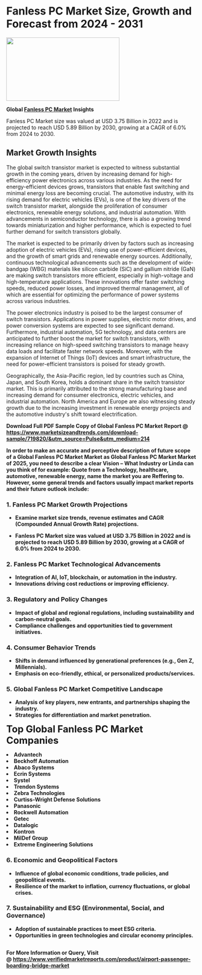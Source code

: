 <H1>Fanless PC Market Size, Growth and Forecast from 2024 - 2031</H1><img class="aligncenter size-medium wp-image-584254" src="https://thirdeyenews.in/wp-content/uploads/2024/09/Global-Market-Research-300x168.jpeg" alt="" width="300" height="168" /><p><strong>Global&nbsp;<a href="https://www.marketsizeandtrends.com/download-sample/719820/&amp;utm_source=Pulse&amp;utm_medium=214">Fanless PC Market</a> Insights</strong></p><p>Fanless PC Market size was valued at USD 3.75 Billion in 2022 and is projected to reach USD 5.89 Billion by 2030, growing at a CAGR of 6.0% from 2024 to 2030.</p><p><h2>Market Growth Insights</h2> <p>The global switch transistor market is expected to witness substantial growth in the coming years, driven by increasing demand for high-efficiency power electronics across various industries. As the need for energy-efficient devices grows, transistors that enable fast switching and minimal energy loss are becoming crucial. The automotive industry, with its rising demand for electric vehicles (EVs), is one of the key drivers of the switch transistor market, alongside the proliferation of consumer electronics, renewable energy solutions, and industrial automation. With advancements in semiconductor technology, there is also a growing trend towards miniaturization and higher performance, which is expected to fuel further demand for switch transistors globally.</p> <p><strong></strong></p> <p>The market is expected to be primarily driven by factors such as increasing adoption of electric vehicles (EVs), rising use of power-efficient devices, and the growth of smart grids and renewable energy sources. Additionally, continuous technological advancements such as the development of wide-bandgap (WBG) materials like silicon carbide (SiC) and gallium nitride (GaN) are making switch transistors more efficient, especially in high-voltage and high-temperature applications. These innovations offer faster switching speeds, reduced power losses, and improved thermal management, all of which are essential for optimizing the performance of power systems across various industries.</p> <p>The power electronics industry is poised to be the largest consumer of switch transistors. Applications in power supplies, electric motor drives, and power conversion systems are expected to see significant demand. Furthermore, industrial automation, 5G technology, and data centers are anticipated to further boost the market for switch transistors, with increasing reliance on high-speed switching transistors to manage heavy data loads and facilitate faster network speeds. Moreover, with the expansion of Internet of Things (IoT) devices and smart infrastructure, the need for power-efficient transistors is poised for steady growth.</p> <p>Geographically, the Asia-Pacific region, led by countries such as China, Japan, and South Korea, holds a dominant share in the switch transistor market. This is primarily attributed to the strong manufacturing base and increasing demand for consumer electronics, electric vehicles, and industrial automation. North America and Europe are also witnessing steady growth due to the increasing investment in renewable energy projects and the automotive industry's shift toward electrification.</p> <p><strong></p><p><span class=""><strong>Download Full PDF Sample Copy of Global Fanless PC Market Report</strong> @ <a href="https://www.marketsizeandtrends.com/download-sample/719820/&amp;utm_source=Pulse&amp;utm_medium=214" target="_blank">https://www.marketsizeandtrends.com/download-sample/719820/&amp;utm_source=Pulse&amp;utm_medium=214</a></span></p><p>In order to make an accurate and perceptive description of future scope of a Global&nbsp;Fanless PC Market Market as Global&nbsp;Fanless PC Market Market of 2025, you need to describe a clear Vision &ndash; What Industry or Linda can you think of for example: Quote from a Technology, healthcare, automotive, renewable energy, name the market you are Reffering to. However, some general trends and factors usually impact market reports and their future outlook include:</p><h3>1.&nbsp;<strong>Fanless PC Market Growth Projections</strong></h3><ul><li>Examine market size trends, revenue estimates and CAGR (Compounded Annual Growth Rate) projections.</li><li><p>Fanless PC Market size was valued at USD 3.75 Billion in 2022 and is projected to reach USD 5.89 Billion by 2030, growing at a CAGR of 6.0% from 2024 to 2030.</p></li></ul><h3>2.&nbsp;<strong>Fanless PC Market Technological Advancements</strong></h3><ul><li>Integration of AI, IoT, blockchain, or automation in the industry.</li><li>Innovations driving cost reductions or improving efficiency.</li></ul><h3>3.&nbsp;<strong>Regulatory and Policy Changes</strong></h3><ul><li>Impact of global and regional regulations, including sustainability and carbon-neutral goals.</li><li>Compliance challenges and opportunities tied to government initiatives.</li></ul><h3>4.&nbsp;<strong>Consumer Behavior Trends</strong></h3><ul><li>Shifts in demand influenced by generational preferences (e.g., Gen Z, Millennials).</li><li>Emphasis on eco-friendly, ethical, or personalized products/services.</li></ul><h3>5.&nbsp;<strong>Global Fanless PC Market Competitive Landscape</strong></h3><ul><li>Analysis of key players, new entrants, and partnerships shaping the industry.</li><li>Strategies for differentiation and market penetration.</li></ul><p data-pm-slice="1 1 []"><span style="color: inherit; font-family: inherit; font-size: 25px;">Top Global Fanless PC Market Companies</span></p><div class="" data-test-id=""><p><li>Advantech</li><li> Beckhoff Automation</li><li> Abaco Systems</li><li> Ecrin Systems</li><li> Systel</li><li> Trendon Systems</li><li> Zebra Technologies</li><li> Curtiss-Wright Defense Solutions</li><li> Panasonic</li><li> Rockwell Automation</li><li> Getec</li><li> Datalogic</li><li> Kontron</li><li> MilDef Group</li><li> Extreme Engineering Solutions</li></p></div><h3>6.&nbsp;<strong>Economic and Geopolitical Factors</strong></h3><ul><li>Influence of global economic conditions, trade policies, and geopolitical events.</li><li>Resilience of the market to inflation, currency fluctuations, or global crises.</li></ul><h3>7.&nbsp;<strong>Sustainability and ESG (Environmental, Social, and Governance)</strong></h3><ul><li>Adoption of sustainable practices to meet ESG criteria.</li><li>Opportunities in green technologies and circular economy principles.</li></ul><h2><strong style="font-size: 14px;">For More Information or Query, Visit @&nbsp;</strong><a style="background-color: #ffffff; font-size: 14px;" href="https://www.marketsizeandtrends.com/report/fanless-pc-market/" target="_blank">https://www.verifiedmarketreports.com/product/airport-passenger-boarding-bridge-market</a></h2>
